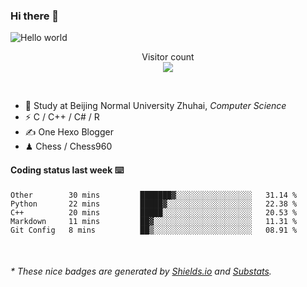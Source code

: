 ### Hi there 👋


<img src="https://raw.githubusercontent.com/sagar-viradiya/sagar-viradiya/master/resources/banner.png" alt="Hello world">
<p align="center"> 
  Visitor count<br/>
  <img src="https://profile-counter.glitch.me/youszoe/count.svg" />
</p>

<br/>


- 🍻  Study at Beijing Normal University Zhuhai, _Computer Science_
- ⚡  C / C++ / C# / R
- ✍️  One Hexo Blogger
- ♟  Chess / Chess960 


#### Coding status last week ⌨️

<!--START_SECTION:waka-->
```text
Other        30 mins         ███████▓░░░░░░░░░░░░░░░░░   31.14 % 
Python       22 mins         █████▓░░░░░░░░░░░░░░░░░░░   22.38 % 
C++          20 mins         █████░░░░░░░░░░░░░░░░░░░░   20.53 % 
Markdown     11 mins         ██▓░░░░░░░░░░░░░░░░░░░░░░   11.31 % 
Git Config   8 mins          ██▒░░░░░░░░░░░░░░░░░░░░░░   08.91 % 
```
<!--END_SECTION:waka-->

<br/>

<center><img src="http://ghchart.rshah.org/409ba5/yousazoe" alt="" /></center>


<h6>* These nice badges are generated by <a href="https://shields.io/">Shields.io</a> and <a href="https://github.com/spencerwooo/Substats">Substats</a>.</h6>
